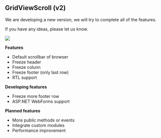 ## GridViewScroll (v2)
We are developing a new version, we will try to complete all of the features.

If you have any ideas, please let us know.

<img border="0" border="0" src="http://gridviewscroll.aspcity.idv.tw/images/gridviewscrollv2_git.png">

**Features**
* Default scrollbar of browser
* Freeze header 
* Freeze colunn
* Freeze footer (only last row)
* RTL support

**Developing features**
* Freeze more footer row
* ASP.NET WebForms support

**Planned features**
* More public methods or events
* Integrate custom modules
* Performance improvement
